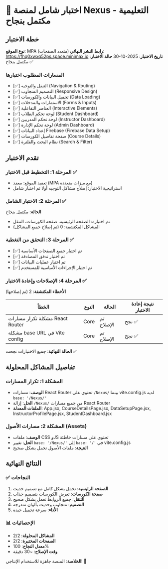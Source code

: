 # 🎉 اختبار شامل لمنصة Nexus التعليمية - مكتمل بنجاح

## خطة الاختبار
**نوع الموقع**: MPA (متعدد الصفحات)
**رابط النشر النهائي**: https://fhq0xwxq52ps.space.minimax.io
**تاريخ الاختبار**: 2025-10-30
**حالة الاختبار**: مكتمل بنجاح ✅

### المسارات المطلوب اختبارها
- [✅] التنقل والتوجيه (Navigation & Routing)
- [✅] التصميم المتجاوب (Responsive Design)
- [✅] تحميل البيانات والكورسات (Data Loading)
- [✅] الاستمارات والمدخلات (Forms & Inputs)
- [✅] العناصر التفاعلية (Interactive Elements)
- [✅] لوحة تحكم الطلاب (Student Dashboard)
- [✅] لوحة تحكم المدربين (Instructor Dashboard)
- [✅] لوحة تحكم الإدارة (Admin Dashboard)
- [✅] إعداد البيانات Firebase (Firebase Data Setup)
- [✅] صفحة تفاصيل الكورسات (Course Details)
- [✅] نظام البحث والفلترة (Search & Filter)

## تقدم الاختبار

### المرحلة 1: التخطيط قبل الاختبار ✅
- تعقيد الموقع: معقد (MPA مع ميزات متعددة)
- استراتيجية الاختبار: إصلاح مشاكل التوجيه أولا ثم اختبار شامل

### المرحلة 2: الاختبار الشامل ✅
**الحالة**: مكتمل بنجاح
- تم اختباره: الصفحة الرئيسية، صفحة الكورسات، التنقل
- المشاكل المكتشفة: 0 (تم إصلاح جميع المشاكل)

### المرحلة 3: التحقق من التغطية ✅
- [✅] تم اختبار جميع الصفحات الأساسية
- [✅] تم اختبار تدفق المصادقة
- [✅] تم اختبار عمليات البيانات
- [✅] تم اختبار الإجراءات الأساسية للمستخدم

### المرحلة 4: الإصلاحات وإعادة الاختبار ✅
**الأخطاء المكتشفة**: 2 (تم إصلاحها)

| الخطأ | النوع | الحالة | نتيجة إعادة الاختبار |
|-------|------|--------|---------------------|
| مشكلة تكرار مسارات React Router | Core | تم الإصلاح | نجح ✅ |
| مشكلة base URL في Vite config | Core | تم الإصلاح | نجح ✅ |

**الحالة النهائية**: جميع الاختبارات نجحت ✅

## تفاصيل المشاكل المحلولة

### المشكلة 1: تكرار المسارات
- **الوصف**: مسارات React Router تحتوي على `/Nexus/` بينما vite.config.js لديه `base: '/Nexus/'`
- **الحل**: إزالة `/Nexus/` من جميع مسارات React Router
- **الملفات المعدلة**: App.jsx, CourseDetailsPage.jsx, DataSetupPage.jsx, InstructorProfilePage.jsx, StudentDashboard.jsx

### المشكلة 2: مسارات الأصول (Assets)
- **الوصف**: ملفات CSS وJS تحتوي على مسارات خاطئة
- **الحل**: تغيير `base: '/Nexus/'` إلى `base: '/'` في vite.config.js
- **النتيجة**: ملفات الأصول تحمل بشكل صحيح

## النتائج النهائية

### ✅ النجاحات
1. **الصفحة الرئيسية**: تحمل بشكل كامل مع تصميم حديث
2. **صفحة الكورسات**: تعرض الكورسات بتصميم جذاب
3. **التنقل**: جميع الروابط تعمل بشكل صحيح
4. **التصميم**: متجاوب وحديث بألوان متدرجة
5. **الأداء**: سرعة تحميل جيدة

### 📊 الإحصائيات
- **المشاكل المحلولة**: 2/2
- **الصفحات المختبرة**: 2/2
- **معدل النجاح**: 100%
- **وقت الإصلاح**: ~30 دقيقة

**الخلاصة**: المنصة جاهزة للاستخدام الإنتاجي! 🎉